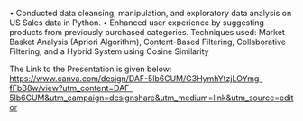 •	Conducted data cleansing, manipulation, and exploratory data analysis on US Sales data in Python. 
•	Enhanced user experience by suggesting products from previously purchased categories.  Techniques used: Market Basket Analysis (Apriori Algorithm), Content-Based Filtering, Collaborative Filtering, and a Hybrid System using Cosine Similarity

The Link to the Presentation is given below:
https://www.canva.com/design/DAF-5lb6CUM/G3HymhYtzjLOYmg-fFbB8w/view?utm_content=DAF-5lb6CUM&utm_campaign=designshare&utm_medium=link&utm_source=editor
